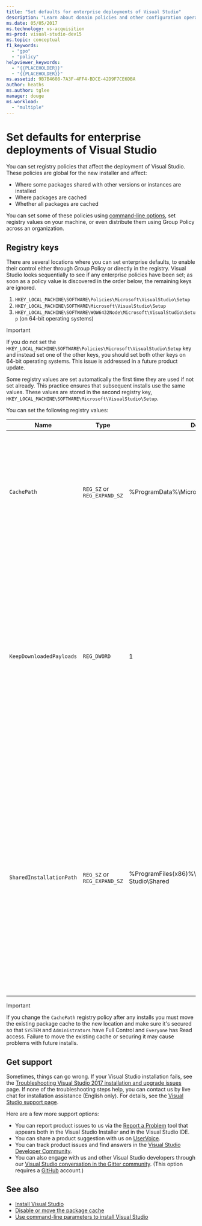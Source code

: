 ```yaml
---
title: "Set defaults for enterprise deployments of Visual Studio"
description: "Learn about domain policies and other configuration operations for enterprise deployments of Visual Studio."
ms.date: 05/05/2017
ms.technology: vs-acquisition
ms-prod: visual-studio-dev15
ms.topic: conceptual
f1_keywords:
  - "gpo"
  - "policy"
helpviewer_keywords:
  - "{{PLACEHOLDER}}"
  - "{{PLACEHOLDER}}"
ms.assetid: 9B7B4608-7A3F-4FF4-BDCE-42D9F7CE6DBA
author: heaths
ms.author: tglee
manager: douge
ms.workload:
  - "multiple"
---
```

# Set defaults for enterprise deployments of Visual Studio

You can set registry policies that affect the deployment of Visual Studio. These policies are global for the new installer and affect:

- Where some packages shared with other versions or instances are installed
- Where packages are cached
- Whether all packages are cached

You can set some of these policies using [command-line options](use-command-line-parameters-to-install-visual-studio.md), set registry values on your machine, or even distribute them using Group Policy across an organization.

## Registry keys

There are several locations where you can set enterprise defaults, to enable their control either through Group Policy or directly in the registry. Visual Studio looks sequentially to see if any enterprise policies have been set; as soon as a policy value is discovered in the order below, the remaining keys are ignored.

1. `HKEY_LOCAL_MACHINE\SOFTWARE\Policies\Microsoft\VisualStudio\Setup`
2. `HKEY_LOCAL_MACHINE\SOFTWARE\Microsoft\VisualStudio\Setup`
3. `HKEY_LOCAL_MACHINE\SOFTWARE\WOW6432Node\Microsoft\VisualStudio\Setup` (on 64-bit operating systems)

> [!IMPORTANT]
> If you do not set the `HKEY_LOCAL_MACHINE\SOFTWARE\Policies\Microsoft\VisualStudio\Setup` key and instead set one of the other keys, you should set both other keys on 64-bit operating systems. This issue is addressed in a future product update.

Some registry values are set automatically the first time they are used if not set already. This practice ensures that subsequent installs use the same values. These values are stored in the second registry key, `HKEY_LOCAL_MACHINE\SOFTWARE\Microsoft\VisualStudio\Setup`.

You can set the following registry values:

| **Name** | **Type** | **Default** | **Description** |
| -------- | -------- | ----------- | --------------- |
| `CachePath` | `REG_SZ` or `REG_EXPAND_SZ` | %ProgramData%\Microsoft\VisualStudio\Packages | The directory where package manifests and, optionally, payloads are stored. Read how to [disable or move the package cache](disable-or-move-the-package-cache.md) for more information. |
| `KeepDownloadedPayloads` | `REG_DWORD` | 1 | Keep package payloads even after they are installed. You can change the value anytime. Disabling the policy removes any cached package payloads for the instance you repair or modify. Read how to [disable or move the package cache](disable-or-move-the-package-cache.md) for more information. |
| `SharedInstallationPath` | `REG_SZ` or `REG_EXPAND_SZ` | %ProgramFiles(x86)%\Microsoft Visual Studio\Shared | The directory where some packages shared across versions of instances of Visual Studio are installed. You can change the value anytime, but that will only affect future installs. Any products already installed to the old location must not be moved or they may not function correctly. |

> [!IMPORTANT]
> If you change the `CachePath` registry policy after any installs you must move the existing package cache to the new location and make sure it's secured so that `SYSTEM` and `Administrators` have Full Control and `Everyone` has Read access.
> Failure to move the existing cache or securing it may cause problems with future installs.

## Get support

Sometimes, things can go wrong. If your Visual Studio installation fails, see the [Troubleshooting Visual Studio 2017 installation and upgrade issues](troubleshooting-installation-issues.md) page. If none of the troubleshooting steps help, you can contact us by live chat for installation assistance (English only). For details, see the [Visual Studio support page](https://www.visualstudio.com/vs/support/#talktous).

Here are a few more support options:
* You can report product issues to us via the [Report a Problem](../ide/how-to-report-a-problem-with-visual-studio-2017.md) tool that appears both in the Visual Studio Installer and in the Visual Studio IDE.
* You can share a product suggestion with us on [UserVoice](https://visualstudio.uservoice.com/forums/121579).
* You can track product issues and find answers in the [Visual Studio Developer Community](https://developercommunity.visualstudio.com/).
* You can also engage with us and other Visual Studio developers through our [Visual Studio conversation in the Gitter community](https://gitter.im/Microsoft/VisualStudio).  (This option requires a [GitHub](https://github.com/) account.)

## See also

 * [Install Visual Studio](install-visual-studio.md)
 * [Disable or move the package cache](disable-or-move-the-package-cache.md)
 * [Use command-line parameters to install Visual Studio](use-command-line-parameters-to-install-visual-studio.md)
